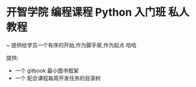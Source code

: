 # 开智学院 编程课程 Python 入门班 私人教程
~ 提供给学员一个有序的开始,作为脚手架,作为起点
哈哈

提供:

- 一个 gitbook 最小图书框架
- 一个 配合课程每周开发任务的目录树
